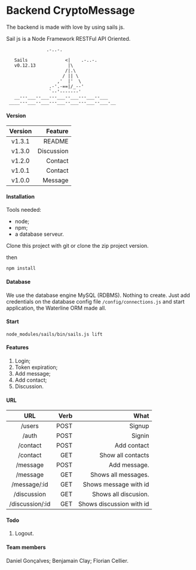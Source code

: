# Backend CryptoMessage

The backend is made with love by using sails js.

Sail js is a Node Framework RESTFul API Oriented. 

```
               .-..-.

   Sails              <|    .-..-.
   v0.12.13            |\
                      /|.\
                     / || \
                   ,'  |'  \
                .-'.-==|/_--'
                `--'-------' 
   __---___--___---___--___---___--___
 ____---___--___---___--___---___--___-__

```

#### Version 

| Version   | Feature    |
|:---------:| ----------:|
| v1.3.1    | README     |
| v1.3.0    | Discussion |
| v1.2.0    | Contact    |
| v1.0.1    | Contact    |
| v1.0.0    | Message    |

#### Installation

Tools needed:

- node;
- npm;
- a database serveur.

Clone this project with git or clone the zip project version. 

then

```
npm install
```

#### Database

We use the database engine MySQL (RDBMS). Nothing to create. Just add credentials on the database config file `/config/connections.js` and start application, the Waterline ORM made all.

#### Start

```
node_modules/sails/bin/sails.js lift
```

#### Features

1. Login;
2. Token expiration;
3. Add message;
4. Add contact;
5. Discussion.


#### URL

| URL             | Verb       |  What                    |
|:---------------:| ----------:| ------------------------:|
| /users          | POST       | Signup                   |
| /auth           | POST       | Signin                   |  
| /contact        | POST       | Add contact              |          
| /contact        | GET        | Show all contacts        |          
| /message        | POST       | Add message.             |
| /message        | GET        | Shows all messages.      |
| /message/:id    | GET        | Shows message with id    |
| /discussion     | GET        | Shows all discusion.     |
| /discussion/:id | GET        | Shows discussion with id |

#### Todo

1. Logout.

#### Team members

Daniel Gonçalves;
Benjamain Clay;
Florian Cellier.
